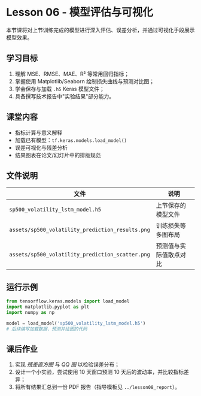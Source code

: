 # Lesson 06 - 模型评估与可视化

本节课将对上节训练完成的模型进行深入评估、误差分析，并通过可视化手段展示模型效果。

## 学习目标
1. 理解 MSE、RMSE、MAE、R² 等常用回归指标；
2. 掌握使用 Matplotlib/Seaborn 绘制损失曲线与预测对比图；
3. 学会保存与加载 `.h5` Keras 模型文件；
4. 具备撰写技术报告中"实验结果"部分能力。

## 课堂内容
- 指标计算与意义解释
- 加载已有模型：`tf.keras.models.load_model()`
- 误差可视化与残差分析
- 结果图表在论文/幻灯片中的排版规范

## 文件说明
| 文件 | 说明 |
|------|------|
| `sp500_volatility_lstm_model.h5` | 上节保存的模型文件 |
| `assets/sp500_volatility_prediction_results.png` | 训练损失等多图布局 |
| `assets/sp500_volatility_prediction_scatter.png` | 预测值与实际值散点对比 |

## 运行示例
```python
from tensorflow.keras.models import load_model
import matplotlib.pyplot as plt
import numpy as np

model = load_model('sp500_volatility_lstm_model.h5')
# 后续编写加载数据、预测并绘图的代码
```

## 课后作业
1. 实现 *残差直方图* 与 *QQ 图* 以检验误差分布；
2. 设计一个小实验，尝试使用 10 天窗口预测 10 天后的波动率，并比较指标差异；
3. 将所有结果汇总到一份 PDF 报告（指导模板见 `../lesson08_report`）。 